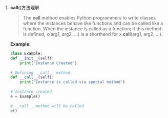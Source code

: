 1. __call__()方法理解
    > The __call__ method enables Python programmers to write classes where the instances behave like functions and can be called like a function.
    When the instance is called as a function; if this method is defined, x(arg1, arg2, ...) is a shorthand for x.__call__(arg1, arg2, ...).

    **Example:**
    ```python
    class Example: 
    def __init__(self): 
        print("Instance Created") 
      
    # Defining __call__ method 
    def __call__(self): 
        print("Instance is called via special method") 
  
    # Instance created 
    e = Example() 
  
    # __call__ method will be called 
    e() 
    ```

